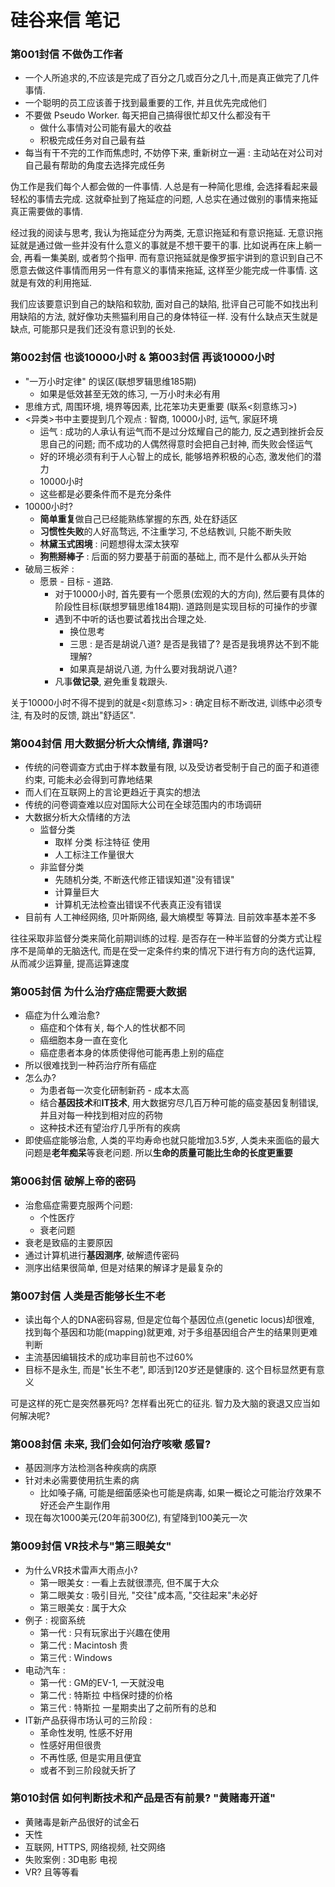 # 硅谷来信 笔记

### 第001封信 不做伪工作者

- 一个人所追求的,不应该是完成了百分之几或百分之几十,而是真正做完了几件事情. 
- 一个聪明的员工应该善于找到最重要的工作, 并且优先完成他们
- 不要做 Pseudo Worker. 每天把自己搞得很忙却又什么都没有干
  - 做什么事情对公司能有最大的收益
  - 积极完成任务对自己最有益
- 每当有干不完的工作而焦虑时, 不妨停下来, 重新树立一遍 : 主动站在对公司对自己最有帮助的角度去选择完成任务

伪工作是我们每个人都会做的一件事情. 人总是有一种简化思维, 会选择看起来最轻松的事情去完成. 这就牵扯到了拖延症的问题, 人总实在通过做别的事情来拖延真正需要做的事情. 

经过我的阅读与思考, 我认为拖延症分为两类, 无意识拖延和有意识拖延. 无意识拖延就是通过做一些并没有什么意义的事就是不想干要干的事. 比如说再在床上躺一会, 再看一集美剧, 或者剪个指甲. 而有意识拖延就是像罗振宇讲到的意识到自己不愿意去做这件事情而用另一件有意义的事情来拖延, 这样至少能完成一件事情. 这就是有效的利用拖延.

我们应该要意识到自己的缺陷和软肋, 面对自己的缺陷, 批评自己可能不如找出利用缺陷的方法, 就好像功夫熊猫利用自己的身体特征一样. 没有什么缺点天生就是缺点, 可能那只是我们还没有意识到的长处.



### 第002封信 也谈10000小时 & 第003封信 再谈10000小时

- "一万小时定律" 的误区(联想罗辑思维185期)
  - 如果是低效甚至无效的练习, 一万小时未必有用
- 思维方式, 周围环境, 境界等因素, 比花笨功夫更重要 (联系<刻意练习>)
- <异类>书中主要提到几个观点 : 智商, 10000小时, 运气, 家庭环境
  - 运气 : 成功的人承认有运气而不是过分炫耀自己的能力, 反之遇到挫折会反思自己的问题; 而不成功的人偶然得意时会把自己封神, 而失败会怪运气
  - 好的环境必须有利于人心智上的成长, 能够培养积极的心态, 激发他们的潜力
  - 10000小时
  - 这些都是必要条件而不是充分条件
- 10000小时?
  - **简单重复**做自己已经能熟练掌握的东西, 处在舒适区
  - **习惯性失败**的人好高骛远, 不注重学习, 不总结教训, 只能不断失败
  - **林黛玉式困境** : 问题想得太深太狭窄
  - **狗熊掰棒子** : 后面的努力要基于前面的基础上, 而不是什么都从头开始
- 破局三板斧 : 
  - 愿景 - 目标 - 道路.
    - 对于10000小时, 首先要有一个愿景(宏观的大的方向), 然后要有具体的阶段性目标(联想罗辑思维184期). 道路则是实现目标的可操作的步骤
    - 遇到不中听的话也要试着找出合理之处.
      - 换位思考
      - 三思 : 是否是胡说八道? 是否是我错了? 是否是我境界达不到不能理解? 
      - 如果真是胡说八道, 为什么要对我胡说八道?
    - 凡事**做记录**, 避免重复栽跟头.

关于10000小时不得不提到的就是<刻意练习> : 确定目标不断改进, 训练中必须专注, 有及时的反馈, 跳出"舒适区". 



### 第004封信 用大数据分析大众情绪, 靠谱吗?

- 传统的问卷调查方式由于样本数量有限, 以及受访者受制于自己的面子和道德约束, 可能未必会得到可靠地结果
- 而人们在互联网上的言论更趋近于真实的想法
- 传统的问卷调查难以应对国际大公司在全球范围内的市场调研
- 大数据分析大众情绪的方法
  - 监督分类
    - 取样 分类 标注特征 使用
    - 人工标注工作量很大
  - 非监督分类
    - 先随机分类, 不断迭代修正错误知道"没有错误"
    - 计算量巨大
    - 计算机无法检查出错误不代表真正没有错误
- 目前有 人工神经网络, 贝叶斯网络, 最大熵模型 等算法. 目前效率基本差不多

往往采取非监督分类来简化前期训练的过程. 是否存在一种半监督的分类方式让程序不是简单的无脑迭代, 而是在受一定条件约束的情况下进行有方向的迭代运算, 从而减少运算量, 提高运算速度



### 第005封信 为什么治疗癌症需要大数据

- 癌症为什么难治愈?
  - 癌症和个体有关, 每个人的性状都不同
  - 癌细胞本身一直在变化
  - 癌症患者本身的体质使得他可能再患上别的癌症
- 所以很难找到一种药治疗所有癌症
- 怎么办?
  - 为患者每一次变化研制新药 - 成本太高
  - 结合**基因技术**和**IT技术**, 用大数据穷尽几百万种可能的癌变基因复制错误, 并且对每一种找到相对应的药物
  - 这种技术还有望治疗几乎所有的疾病
- 即使癌症能够治愈, 人类的平均寿命也就只能增加3.5岁, 人类未来面临的最大问题是**老年痴呆**等衰老问题. 所以**生命的质量可能比生命的长度更重要**




### 第006封信 破解上帝的密码

- 治愈癌症需要克服两个问题:
  - 个性医疗
  - 衰老问题
- 衰老是致癌的主要原因
- 通过计算机进行**基因测序**, 破解遗传密码
- 测序出结果很简单, 但是对结果的解译才是最复杂的




### 第007封信 人类是否能够长生不老

- 读出每个人的DNA密码容易, 但是定位每个基因位点(genetic locus)却很难, 找到每个基因和功能(mapping)就更难, 对于多组基因组合产生的结果则更难判断
- 主流基因编辑技术的成功率目前也不过60%
- 目标不是永生, 而是"长生不老", 即活到120岁还是健康的. 这个目标显然更有意义

可是这样的死亡是突然暴死吗? 怎样看出死亡的征兆. 智力及大脑的衰退又应当如何解决呢? 



### 第008封信 未来, 我们会如何治疗咳嗽 感冒? 

- 基因测序方法检测各种疾病的病原
- 针对未必需要使用抗生素的病
  - 比如嗓子痛, 可能是细菌感染也可能是病毒, 如果一概论之可能治疗效果不好还会产生副作用
- 现在每次1000美元(20年前300亿), 有望降到100美元一次



### 第009封信 VR技术与"第三眼美女"

- 为什么VR技术雷声大雨点小?
  - 第一眼美女 : 一看上去就很漂亮, 但不属于大众
  - 第二眼美女 : 吸引目光, "交往"成本高, "交往起来"未必好
  - 第三眼美女 : 属于大众
- 例子 : 视窗系统
  - 第一代 : 只有玩家出于兴趣在使用
  - 第二代 : Macintosh 贵
  - 第三代 : Windows
- 电动汽车 : 
  - 第一代 : GM的EV-1, 一天就没电
  - 第二代 : 特斯拉 中档保时捷的价格
  - 第三代 : 特斯拉 一星期卖出了之前所有的总和
- IT新产品获得市场认可的三阶段 : 
  - 革命性发明, 性感不好用
  - 性感好用但很贵
  - 不再性感, 但是实用且便宜
  - 或者不到三阶段就夭折了



### 第010封信 如何判断技术和产品是否有前景? "黄赌毒开道"

- 黄赌毒是新产品很好的试金石
- 天性
- 互联网, HTTPS, 网络视频, 社交网络
- 失败案例 : 3D电影 电视
- VR? 且等等看





